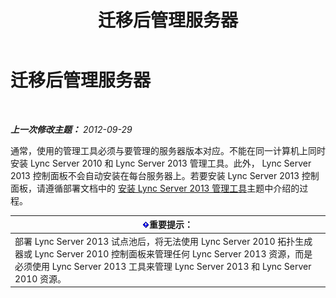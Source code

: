 ﻿---
title: 迁移后管理服务器
TOCTitle: 迁移后管理服务器
ms:assetid: 7b08f048-c951-4050-b77c-0fff351620e7
ms:mtpsurl: https://technet.microsoft.com/zh-cn/library/JJ205023(v=OCS.15)
ms:contentKeyID: 49313358
ms.date: 05/19/2016
mtps_version: v=OCS.15
ms.translationtype: HT
---

# 迁移后管理服务器

 

_**上一次修改主题：** 2012-09-29_

通常，使用的管理工具必须与要管理的服务器版本对应。不能在同一计算机上同时安装 Lync Server 2010 和 Lync Server 2013 管理工具。此外， Lync Server 2013 控制面板不会自动安装在每台服务器上。若要安装 Lync Server 2013 控制面板，请遵循部署文档中的 [安装 Lync Server 2013 管理工具](lync-server-2013-install-lync-server-administrative-tools.md)主题中介绍的过程。

<table>
<thead>
<tr class="header">
<th><img src="images/Gg398794.important(OCS.15).gif" title="important" alt="important" />重要提示：</th>
</tr>
</thead>
<tbody>
<tr class="odd">
<td>部署 Lync Server 2013 试点池后，将无法使用 Lync Server 2010 拓扑生成器或 Lync Server 2010 控制面板来管理任何 Lync Server 2013 资源，而是必须使用 Lync Server 2013 工具来管理 Lync Server 2013 和 Lync Server 2010 资源。</td>
</tr>
</tbody>
</table>

